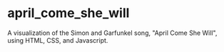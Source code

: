 # april_come_she_will

A visualization of the Simon and Garfunkel song, "April Come She Will", using HTML, CSS, and Javascript.
